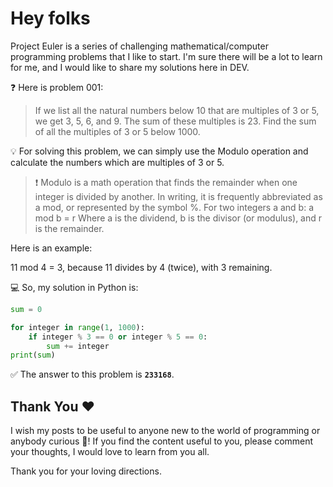 # Hey folks

Project Euler is a series of challenging mathematical/computer programming problems that I like to start. I'm sure there will be a lot to learn for me, and I would like to share my solutions here in DEV.

❓ Here is problem 001:

> If we list all the natural numbers below 10 that are multiples of 3 or 5, we get 3, 5, 6, and 9. The sum of these multiples is 23.
> Find the sum of all the multiples of 3 or 5 below 1000.

💡 For solving this problem, we can simply use the Modulo operation and calculate the numbers which are multiples of 3 or 5.

> ❗ Modulo is a math operation that finds the remainder when one integer is divided by another. In writing, it is frequently abbreviated as a mod, or represented by the symbol %.
> For two integers a and b:
> a mod b = r
> Where a is the dividend, b is the divisor (or modulus), and r is the remainder.

Here is an example:

11 mod 4 = 3, because 11 divides by 4 (twice), with 3 remaining.

💻 So, my solution in Python is:

```python
sum = 0

for integer in range(1, 1000):
    if integer % 3 == 0 or integer % 5 == 0:
        sum += integer
print(sum)
```

✅ The answer to this problem is **`233168`**.

## **Thank You** ❤️

I wish my posts to be useful to anyone new to the world of programming or anybody curious 🧐!
If you find the content useful to you, please comment your thoughts, I would love to learn from you all.

Thank you for your loving directions.
